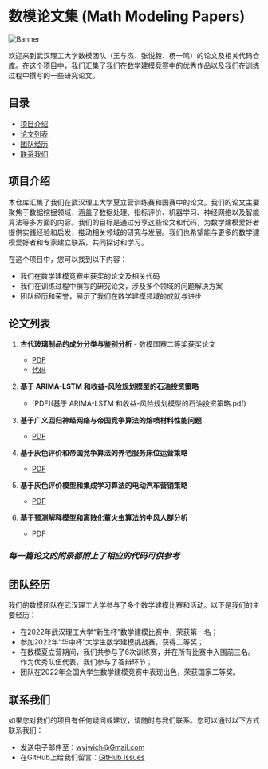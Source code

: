# 数模论文集 (Math Modeling Papers)

![Banner](banner_image.png)

欢迎来到武汉理工大学数模团队（王与杰、张悦毅、杨一鸣）的论文及相关代码仓库。在这个项目中，我们汇集了我们在数学建模竞赛中的优秀作品以及我们在训练过程中撰写的一些研究论文。



## 目录

- [项目介绍](#项目介绍)
- [论文列表](#论文列表)
- [团队经历](#团队经历)
- [联系我们](#联系我们)

## 项目介绍
本仓库汇集了我们在武汉理工大学夏立营训练赛和国赛中的论文。我们的论文主要聚焦于数据挖掘领域，涵盖了数据处理、指标评价、机器学习、神经网络以及智能算法等多方面的内容。我们的目标是通过分享这些论文和代码，为数学建模爱好者提供实践经验和启发，推动相关领域的研究与发展。我们也希望能与更多的数学建模爱好者和专家建立联系，共同探讨和学习。


在这个项目中，您可以找到以下内容：

- 我们在数学建模竞赛中获奖的论文及相关代码
- 我们在训练过程中撰写的研究论文，涉及多个领域的问题解决方案
- 团队经历和荣誉，展示了我们在数学建模领域的成就与进步


## 论文列表

1. **古代玻璃制品的成分分类与鉴别分析** - 数模国赛二等奖获奖论文
   - [PDF](古代玻璃制品的成分分类与鉴别分析_数模国赛二等奖获奖论文.pdf)
   - [代码](古代玻璃制品的成分分类与鉴别分析代码及其保存的机器学习模型)
   
2. **基于 ARIMA-LSTM 和收益-风险规划模型的石油投资策略**
   - [PDF](基于 ARIMA-LSTM 和收益-风险规划模型的石油投资策略.pdf)
   
3. **基于广义回归神经网络与帝国竞争算法的熔喷材料性能问题**
   - [PDF](基于广义回归神经网络与帝国竞争算法的熔喷材料性能问题.pdf)
   
4. **基于灰色评价和帝国竞争算法的养老服务床位运营策略**
   - [PDF](基于灰色评价和帝国竞争算法的养老服务床位运营策略.pdf)
   
5. **基于灰色评价模型和集成学习算法的电动汽车营销策略**
   - [PDF](基于灰色评价模型和集成学习算法的电动汽车营销策略.pdf)
   
6. **基于预测解释模型和离散化董火虫算法的中风人群分析**
   - [PDF](基于预测解释模型和离散化董火虫算法的中风人群分析.pdf)

### ***每一篇论文的附录都附上了相应的代码可供参考***

## 团队经历

我们的数模团队在武汉理工大学参与了多个数学建模比赛和活动。以下是我们的主要经历：

- 在2022年武汉理工大学“新生杯”数学建模比赛中，荣获第一名；
- 参加2022年“华中杯”大学生数学建模挑战赛，获得二等奖；
- 在数模夏立营期间，我们共参与了6次训练赛，并在所有比赛中入围前三名。作为优秀队伍代表，我们参与了答辩环节；
- 团队在2022年全国大学生数学建模竞赛中表现出色，荣获国家二等奖。

## 联系我们

如果您对我们的项目有任何疑问或建议，请随时与我们联系。您可以通过以下方式联系我们：

- 发送电子邮件至：wyjwich@Gmail.com
- 在GitHub上给我们留言：[GitHub Issues](https://github.com/Wsandwich/Math-Model-Paper/issues)

